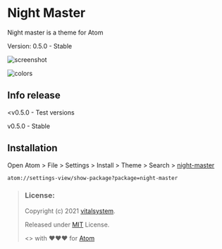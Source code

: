 # Night Master

Night master is a theme for Atom

Version: 0.5.0 - Stable

![screenshot](https://user-images.githubusercontent.com/89705384/132922580-fc696655-ab7b-4192-8bfb-c4284bf41996.png)

![colors](https://user-images.githubusercontent.com/89705384/132943864-4a8878e3-bc18-40ed-9702-e2a747d40210.png)

## Info release

<v0.5.0 - Test versions

v0.5.0 - Stable

## Installation

Open Atom > File > Settings > Install > Theme > Search > [night-master](https://atom.io/themes/night-master)

```
atom://settings-view/show-package?package=night-master
```

> ### License:
> Copyright (c) 2021 [vitalsystem](https://github.com/vitalsystem).
>
> Released under [MIT](https://choosealicense.com/licenses/mit/) License.
>
> <> with ❤❤❤ for [Atom](https://atom.io)
